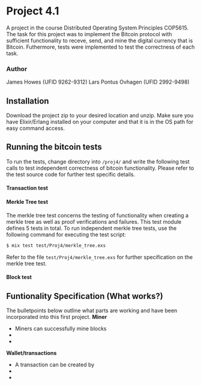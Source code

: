 # Project 4.1
A project in the course Distributed Operating System Principles COP5615. The task for this project was to implement the Bitcoin protocol with sufficient functionality to receve, send, and mine the digital currency that is Bitcoin. Futhermore, tests were implemented to test the correctness of each task.

### Author
James Howes (UFID 9262-9312)
Lars Pontus Ovhagen (UFID 2992-9498)

## Installation
Download the project zip to your desired location and unzip. Make sure you have Elixir/Erlang installed on your computer and that it is in the OS path for easy command access.

## Running the bitcoin tests
To run the tests, change directory into `/proj4/` and write the following test calls to test independent correctness of bitcoin functionality. Please refer to the test source code for further test specific details.

#### Transaction test

#### Merkle Tree test
The merkle tree test concerns the testing of functionality when creating a merkle tree as well as proof verifications and failures. This test module defines 5 tests in total. To run independent merkle tree tests, use the following command for executing the test script:
```sh
$ mix test test/Proj4/merkle_tree.exs
```
Refer to the file `test/Proj4/merkle_tree.exs` for further specification on the merkle tree test.
#### Block test



## Funtionality Specification (What works?)
The bulletpoints below outline what parts are working and have been incorporated into this first project.
__Miner__
* Miners can successfully mine blocks
* 
*

__Wallet/transactions__
* A transaction can be created by
*
*


